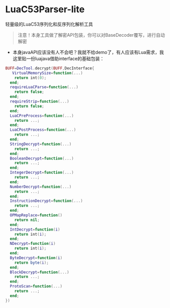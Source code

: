 # LuaC53Parser-lite
轻量级的LuaC53序列化和反序列化解析工具
> 注意！本身工具做了解密API包装，你可以对BaseDecoder覆写，进行自动解密


* 本身javaAPI应该没有人不会吧？我就不给demo了，有人应该有Lua需求，我这里贴一份luajava借助interface的基础包装：
```lua
BUFF=DecTool.decrypt(BUFF,DecInterface{
   VirtualMemorySize=function(...)
    return int(0);
  end;
  requireLuaCParse=function(...)
    return false;
  end;
  requireStrip=function(...)
    return false;
  end;
  LuaCPreProcess=function(...)
    return ...;
  end;
  LuaCPostProcess=function(...)
    return ...;
  end;
  StringDecrypt=function(...)
    return ...;
  end;
  BooleanDecrypt=function(...)
    return ...;
  end;
  IntegerDecrypt=function(...)
    return ...;
  end;
  NumberDecrypt=function(...)
    return ...;
  end;
  InstructionDecrypt=function(...)
    return ...;
  end;
  OPMapReplace=function()
    return nil;
  end;
  IntDecrypt=function(i)
    return int(i);
  end;
  NDecrypt=function(i)
    return int(i);
  end;
  ByteDecrypt=function(i)
    return byte(i);
  end;
  BlockDecrypt=function(...)
    return ...;
  end;
  ProtoScan=function(...)
    return ...;
  end;
})
```
